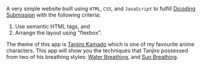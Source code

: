 A very simple website built using `HTML`, `CSS`, and `JavaScript` to fulfill [Dicoding Submission](https://www.dicoding.com/academies/123) with the following criteria:
1. Use semantic HTML tags, and
2. Arrange the layout using "flexbox".

The theme of this app is [Tanjiro Kamado](https://kimetsu-no-yaiba.fandom.com/wiki/Tanjiro_Kamado) which is one of my favourite anime characters. This app will show you the techniques that Tanjiro possessed from two of his breathing styles: [Water Breathing](https://kimetsu-no-yaiba.fandom.com/wiki/Water_Breathing), and [Sun Breathing](https://kimetsu-no-yaiba.fandom.com/wiki/Hinokami_Kagura).

